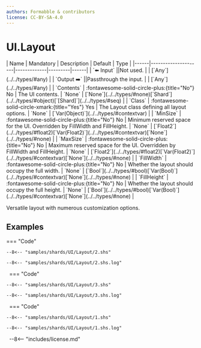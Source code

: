 ```yaml
---
authors: Formabble & contributors
license: CC-BY-SA-4.0
---
```



# UI.Layout

<div class="sh-parameters" markdown="1">
| Name | Mandatory | Description | Default | Type |
|------|---------------------|-------------|---------|------|
| `⬅️ Input` ||Not used. | | [`Any`](../../types/#any) |
| `Output ➡️` ||Passthrough the input. | | [`Any`](../../types/#any) |
| `Contents` | :fontawesome-solid-circle-plus:{title="No"} No  | The UI contents. | `None` | [`None`](../../types/#none)[`Shard`](../../types/#object)[`[Shard]`](../../types/#seq) |
| `Class` | :fontawesome-solid-circle-xmark:{title="Yes"} Yes  | The Layout class defining all layout options. | `None` | [`Var(Object)`](../../types/#contextvar) |
| `MinSize` | :fontawesome-solid-circle-plus:{title="No"} No  | Minimum reserved space for the UI. Overridden by FillWidth and FillHeight. | `None` | [`Float2`](../../types/#float2)[`Var(Float2)`](../../types/#contextvar)[`None`](../../types/#none) |
| `MaxSize` | :fontawesome-solid-circle-plus:{title="No"} No  | Maximum reserved space for the UI. Overridden by FillWidth and FillHeight. | `None` | [`Float2`](../../types/#float2)[`Var(Float2)`](../../types/#contextvar)[`None`](../../types/#none) |
| `FillWidth` | :fontawesome-solid-circle-plus:{title="No"} No  | Whether the layout should occupy the full width. | `None` | [`Bool`](../../types/#bool)[`Var(Bool)`](../../types/#contextvar)[`None`](../../types/#none) |
| `FillHeight` | :fontawesome-solid-circle-plus:{title="No"} No  | Whether the layout should occupy the full height. | `None` | [`Bool`](../../types/#bool)[`Var(Bool)`](../../types/#contextvar)[`None`](../../types/#none) |

</div>

Versatile layout with numerous customization options.

## Examples

=== "Code"

  ```x86asm linenums="1"
  --8<-- "samples/shards/UI/Layout/2.shs"
  ```

  ```
  --8<-- "samples/shards/UI/Layout/2.shs.log"
  ```
&nbsp;
=== "Code"

  ```x86asm linenums="1"
  --8<-- "samples/shards/UI/Layout/3.shs"
  ```

  ```
  --8<-- "samples/shards/UI/Layout/3.shs.log"
  ```
&nbsp;
=== "Code"

  ```x86asm linenums="1"
  --8<-- "samples/shards/UI/Layout/1.shs"
  ```

  ```
  --8<-- "samples/shards/UI/Layout/1.shs.log"
  ```
&nbsp;
--8<-- "includes/license.md"


